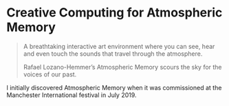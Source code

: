 # Creative Computing for Atmospheric Memory

>A breathtaking interactive art environment where you can see, hear and even touch the sounds that travel through the atmosphere.
>
>Rafael Lozano-Hemmer’s Atmospheric Memory scours the sky for the voices of our past.

I initially discovered Atmospheric Memory when it was commissioned at the Manchester International festival in July 2019. 

